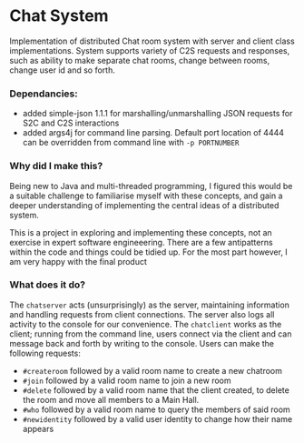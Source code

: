 # Chat System
Implementation of distributed Chat room system with server and client class implementations. 
System supports variety of C2S requests and responses, such as ability to make separate chat rooms, 
change between rooms, change user id and so forth. 


### Dependancies:
 - added simple-json 1.1.1 for marshalling/unmarshalling JSON requests for S2C and C2S interactions
 - added args4j for command line parsing. Default port location of 4444 can be overridden from command line with `-p PORTNUMBER`


### Why did I make this?
Being new to Java and multi-threaded programming, I figured this would be a suitable challenge to 
familiarise myself with these concepts, and gain a deeper understanding of implementing the central
ideas of a distributed system.

This is a project in exploring and implementing these concepts, not an exercise in expert software engineeering. There are a few
antipatterns within the code and things could be tidied up. For the most part however, I am very happy with the final 
product

### What does it do? 
The `chatserver` acts (unsurprisingly) as the server, maintaining information and handling requests from client connections. The server also logs all activity to the console for our convenience. The `chatclient` works as the client; running from the command line, users connect via the client and can message back and forth by writing to the console. Users can make the following requests: 
  - `#createroom` followed by a valid room name to create a new chatroom
  - `#join` followed by a valid room name to join a new room
  - `#delete` followed by a valid room name that the client created, to delete the room and move all members to a Main Hall. 
  - `#who` followed by a valid room name to query the members of said room
  - `#newidentity` followed by a valid user identity to change how their name appears
